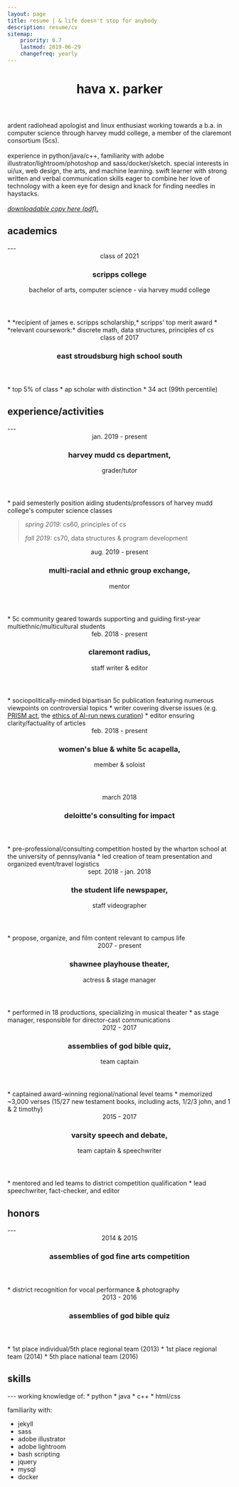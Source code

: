 ```yaml
---
layout: page
title: resume | & life doesn't stop for anybody
description: resume/cv
sitemap:
    priority: 0.7
    lastmod: 2019-06-29
    changefreq: yearly
---
```

<header class="major">
	<h1>hava x. parker</h1>
</header>

<div class="box">
	<p id="profile">ardent radiohead apologist and linux enthusiast working towards a b.a. in computer science through harvey mudd college, a member of the claremont consortium (5cs).
	<br/><br/>
	experience in python/java/c++, familiarity with adobe illustrator/lightroom/photoshop and sass/docker/sketch. special interests in ui/ux, web design, the arts, and machine learning.
	swift learner with strong written and verbal communication skills eager to combine her love of technology with a keen eye for design and knack for finding needles in haystacks.
	<br><br>
	<em><a href="{{ "/files/HavaXP-Resume-032019.pdf" | absolute_url }}">downloadable copy here (pdf).</a></em></p>
</div>

<h2 class="accent first">academics</h2>
---
<header>
	<span class="rightcol">class of 2021</span>
	<h3 class="first">scripps college</h3>
	<p class="noindent" >bachelor of arts, computer science - via harvey mudd college</p>
</header>
* *recipient of james e. scripps scholarship,* scripps' top merit award
* *relevant coursework:* discrete math, data structures, principles of cs

<header>
	<span class="rightcol">class of 2017</span>
	<h3>east stroudsburg high school south</h3>
</header>
* top 5% of class
* ap scholar with distinction
* 34 act (99th  percentile)

<h2 class="accent">experience/activities</h2>
---
<header>
	<span class="rightcol first">jan. 2019 - present</span>
	<h3 class="jobloc first">harvey mudd cs department,</h3> <span class="jobdesc">grader/tutor</span>
</header>
* paid semesterly position aiding students/professors of harvey mudd college's computer science classes

<blockquote>
	<p class="noindent"><em>spring 2019:</em> cs60, principles of cs</p>
    <p class="noindent"><em>fall 2019:</em> cs70, data structures & program development</p>
</blockquote>

<header>
  <span class="rightcol first">aug. 2019 - present</span>
  <h3 class="jobloc">multi-racial and ethnic group exchange,</h3> <span class="jobdesc">mentor</span>
</header>
* 5c community geared towards supporting and guiding first-year
multiethnic/multicultural students

<header>
	<span class="rightcol">feb. 2018 - present</span>
	<h3 class="jobloc">claremont radius,</h3> <span class="jobdesc">staff writer & editor</span>
</header>
* sociopolitically-minded bipartisan 5c publication featuring numerous viewpoints on controversial topics
* writer covering diverse issues (e.g. <a href="http://claremontradius.com/prism" target="_blank">PRISM act</a>, the <a href="http://claremontradius.com/government-regulate-big-tech/" target="_blank">ethics of AI-run news curation</a>)
* editor ensuring clarity/factuality of articles

<header>
	<span class="rightcol">feb. 2018 - present</span>
	<h3 class="jobloc">women's blue & white 5c acapella,</h3> <span class="jobdesc">member & soloist</span>
</header>

<header>
	<span class="rightcol">march 2018</span>
	<h3 class="jobloc">deloitte's consulting for impact</h3>
</header>
* pre-professional/consulting competition hosted by the wharton school at the university of pennsylvania
* led creation of team presentation and organized event/travel logistics

<header>
	<span class="rightcol">sept. 2018 - jan. 2018</span>
	<h3 class="jobloc">the student life newspaper,</h3> <span class="jobdesc">staff videographer</span>
</header>
* propose, organize, and film content relevant to campus life

<header>
	<span class="rightcol">2007 - present</span>
	<h3 class="jobloc">shawnee playhouse theater,</h3> <span class="jobdesc">actress & stage manager</span>
</header>
* performed in 18 productions, specializing in musical theater
* as stage manager, responsible for director-cast communications

<header>
	<span class="rightcol">2012 - 2017</span>
	<h3 class="jobloc">assemblies of god bible quiz,</h3> <span class="jobdesc">team captain</span>
</header>
* captained award-winning regional/national level teams
* memorized ~3,000 verses (15/27 new testament books,
including acts, 1/2/3 john, and 1 & 2 timothy)

<header>
	<span class="rightcol">2015 - 2017</span>
	<h3 class="jobloc">varsity speech and debate,</h3> <span class="jobdesc">team captain & speechwriter</span>
</header>
* mentored and led teams to district competition qualification
* lead speechwriter, fact-checker, and editor

<!-- 
<h2 class="accent">service</h2>
---
<header>
	<span class="rightcol first">2015 - 2017</span>
	<h3 class="jobloc first">tech crew service organization</h3>
</header>
* responsible for setting up almost all events, e.g. band concerts, school festivals, graduation ceremonies (7 - 9 hours per week)

<header>
	<span class="rightcol">2015 - 2016</span>
	<h3 class="jobloc">monroe county library teen advisory board</h3>
</header>
* weekly panel concerning local library policy and planning
* organized a county "hour of code" event
-->

<h2 class="accent">honors</h2>
---
<header>
	<span class="rightcol first">2014 & 2015</span>
	<h3 class="jobloc first">assemblies of god fine arts competition</h3>
</header>
* district recognition for vocal performance & photography

<header>
	<span class="rightcol">2013 - 2016</span>
	<h3 class="jobloc">assemblies of god bible quiz</h3>
</header>
* 1st place individual/5th place regional team (2013)
* 1st place regional team (2014)
* 5th place national team (2016)

<h2 class="accent">skills</h2>
---
<span class="jobloc">working knowledge of:</span>
* python
* java
* c++
* html/css

<span class="jobloc">familiarity with:</span>
* jekyll
* sass
* adobe illustrator
* adobe lightroom
* bash scripting
* jquery
* mysql
* docker